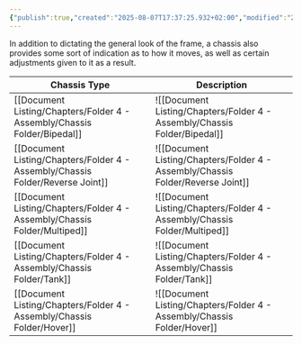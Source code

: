 ```yaml
---
{"publish":true,"created":"2025-08-07T17:37:25.932+02:00","modified":"2025-08-07T18:41:46.836+02:00","cssclasses":""}
---
```


In addition to dictating the general look of the frame, a chassis also provides some sort of indication as to how it moves, as well as certain adjustments given to it as a result.

| Chassis Type      | Description        |
| ----------------- | ------------------ |
| [[Document Listing/Chapters/Folder 4 - Assembly/Chassis Folder/Bipedal]]       | ![[Document Listing/Chapters/Folder 4 - Assembly/Chassis Folder/Bipedal]]       |
| [[Document Listing/Chapters/Folder 4 - Assembly/Chassis Folder/Reverse Joint]] | ![[Document Listing/Chapters/Folder 4 - Assembly/Chassis Folder/Reverse Joint]] |
| [[Document Listing/Chapters/Folder 4 - Assembly/Chassis Folder/Multiped]]      | ![[Document Listing/Chapters/Folder 4 - Assembly/Chassis Folder/Multiped]]      |
| [[Document Listing/Chapters/Folder 4 - Assembly/Chassis Folder/Tank]]          | ![[Document Listing/Chapters/Folder 4 - Assembly/Chassis Folder/Tank]]          |
| [[Document Listing/Chapters/Folder 4 - Assembly/Chassis Folder/Hover]]         | ![[Document Listing/Chapters/Folder 4 - Assembly/Chassis Folder/Hover]]         |
